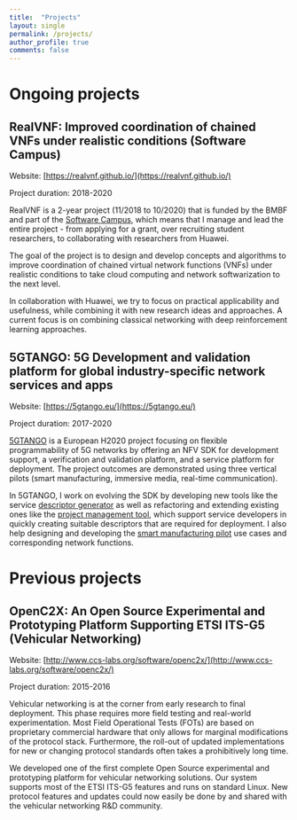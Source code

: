 ```yaml
---
title:  "Projects"
layout: single
permalink: /projects/
author_profile: true
comments: false
---
```


# Ongoing projects

## RealVNF: Improved coordination of chained VNFs under realistic conditions (Software Campus)

Website: [https://realvnf.github.io/](https://realvnf.github.io/)

Project duration: 2018-2020

RealVNF is a 2-year project (11/2018 to 10/2020) that is funded by the BMBF and part of the [Software Campus](https://www.softwarecampus.de/en/), which means that I manage and lead the entire project - from applying for a grant, over recruiting student researchers, to collaborating with researchers from Huawei.

The goal of the project is to design and develop concepts and  algorithms to improve coordination of chained virtual network functions  (VNFs) under realistic conditions to take cloud computing and network  softwarization to the next level.

In collaboration with Huawei, we try to focus on practical  applicability and usefulness, while combining it with new research ideas  and approaches. A current focus is on combining classical networking  with deep reinforcement learning approaches.

## 5GTANGO: 5G Development and validation platform for global industry-specific network services and apps

Website: [https://5gtango.eu/](https://5gtango.eu/)

Project duration: 2017-2020

[5GTANGO](https://5gtango.eu/) is a European H2020 project focusing on flexible programmability of 5G networks by offering an NFV SDK for development support, a verification and validation platform, and a service platform for deployment. The project outcomes are demonstrated using three vertical pilots (smart manufacturing, immersive media, real-time communication).

In 5GTANGO, I work on evolving the SDK by developing new tools like the service [descriptor generator](https://github.com/sonata-nfv/tng-sdk-descriptorgen) as well as refactoring and extending existing ones like the [project management tool](https://github.com/sonata-nfv/tng-sdk-project), which support service developers in quickly creating suitable descriptors that are required for deployment. I also help designing and developing the [smart manufacturing pilot](https://github.com/sonata-nfv/tng-industrial-pilot) use cases and corresponding network functions.

# Previous projects

## OpenC2X: An Open Source Experimental and Prototyping Platform Supporting ETSI ITS-G5 (Vehicular Networking)

Website: [http://www.ccs-labs.org/software/openc2x/](http://www.ccs-labs.org/software/openc2x/)

Project duration: 2015-2016

Vehicular networking is at the corner from early research to final  deployment. This phase requires more field testing and real-world  experimentation. Most Field Operational Tests (FOTs) are based on  proprietary commercial hardware that only allows for marginal  modifications of the protocol stack. Furthermore, the roll-out of  updated implementations for new or changing protocol standards often  takes a prohibitively long time.

We developed one of the first  complete Open Source experimental and prototyping platform for vehicular  networking solutions. Our system supports most of the ETSI ITS-G5  features and runs on standard Linux. New protocol features and updates  could now easily be done by and shared with the vehicular networking  R&D community.   
